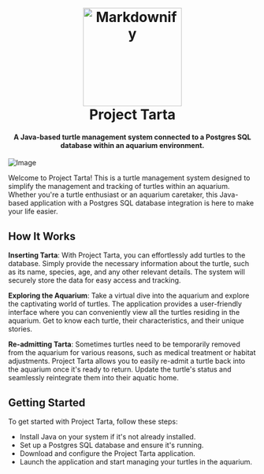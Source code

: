<h1 align="center">
  <br>
  <a><img src="https://icons-for-free.com/iconfiles/png/512/java+original+wordmark-1324760550562670345.png" alt="Markdownify" width="200"></a>
  <br>
  Project Tarta
  <br>
</h1>

<h4 align="center">A Java-based turtle management system connected to a Postgres SQL database within an aquarium environment.</h4>

<!-- 
<p align="center">
  <a href="https://badge.fury.io/js/electron-markdownify">
    <img src="https://badge.fury.io/js/electron-markdownify.svg"
         alt="Gitter">
  </a>
  <a href="https://gitter.im/amitmerchant1990/electron-markdownify"><img src="https://badges.gitter.im/amitmerchant1990/electron-markdownify.svg"></a>
  <a href="https://saythanks.io/to/bullredeyes@gmail.com">
      <img src="https://img.shields.io/badge/SayThanks.io-%E2%98%BC-1EAEDB.svg">
  </a>
  <a href="https://www.paypal.me/AmitMerchant">
    <img src="https://img.shields.io/badge/$-donate-ff69b4.svg?maxAge=2592000&amp;style=flat">
  </a>
</p>

<p align="center">
  <a href="#key-features">Key Features</a> •
  <a href="#how-to-use">How To Use</a> •
  <a href="#download">Download</a> •
  <a href="#credits">Credits</a> •
  <a href="#related">Related</a> •
  <a href="#license">License</a>
</p>
-->

![Image](https://res.cloudinary.com/maltob03/image/upload/v1684605688/Screenshot_2023-05-20_alle_20.01.00_i93l7l.png)



Welcome to Project Tarta! This is a turtle management system designed to simplify the management and tracking of turtles within an aquarium. Whether you're a turtle enthusiast or an aquarium caretaker, this Java-based application with a Postgres SQL database integration is here to make your life easier.

## How It Works

**Inserting Tarta**: With Project Tarta, you can effortlessly add turtles to the database. Simply provide the necessary information about the turtle, such as its name, species, age, and any other relevant details. The system will securely store the data for easy access and tracking.


**Exploring the Aquarium**: Take a virtual dive into the aquarium and explore the captivating world of turtles. The application provides a user-friendly interface where you can conveniently view all the turtles residing in the aquarium. Get to know each turtle, their characteristics, and their unique stories.


**Re-admitting Tarta**: Sometimes turtles need to be temporarily removed from the aquarium for various reasons, such as medical treatment or habitat adjustments. Project Tarta allows you to easily re-admit a turtle back into the aquarium once it's ready to return. Update the turtle's status and seamlessly reintegrate them into their aquatic home.

## Getting Started

To get started with Project Tarta, follow these steps:

* Install Java on your system if it's not already installed.
* Set up a Postgres SQL database and ensure it's running.
* Download and configure the Project Tarta application.
* Launch the application and start managing your turtles in the aquarium.
